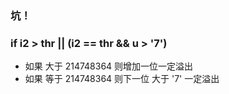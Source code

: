 

### 坑！
### if i2 > thr || (i2 == thr && u > '7') 
- 如果 大于 214748364 则增加一位一定溢出
- 如果 等于 214748364 则下一位 大于 '7' 一定溢出
